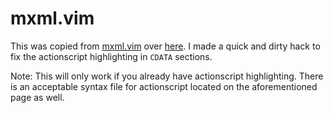 mxml.vim
========

This was copied from [mxml.vim](http://abdulqabiz.com/files/vim/mxml.vim) over
[here](http://www.abdulqabiz.com/blog/archives/2007/10/12/vim-actionscript-and-mxml-syntax-files/). I made
a quick and dirty hack to fix the actionscript highlighting in `CDATA` sections.

Note: This will only work if you already have actionscript highlighting. There is an acceptable syntax file
for actionscript located on the aforementioned page as well.
